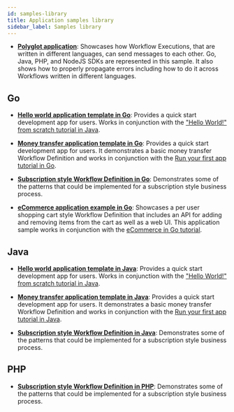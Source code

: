 ```yaml
---
id: samples-library
title: Application samples library
sidebar_label: Samples library
---
```


- [**Polyglot application**](https://github.com/temporalio/temporal-polyglot): Showcases how Workflow Executions, that are written in different languages, can send messages to each other.
Go, Java, PHP, and NodeJS SDKs are represented in this sample.
It also shows how to properly propagate errors including how to do it across Workflows written in different languages.

## Go

- [**Hello world application template in Go**](https://github.com/temporalio/hello-world-project-template-go): Provides a quick start development app for users.
Works in conjunction with the ["Hello World!" from scratch tutorial in Java](/docs/go/hello-world-tutorial).

- [**Money transfer application template in Go**](https://github.com/temporalio/money-transfer-project-template-go): Provides a quick start development app for users.
It demonstrates a basic money transfer Workflow Definition and works in conjunction with the [Run your first app tutorial in Go](/docs/go/run-your-first-app-tutorial).

- [**Subscription style Workflow Definition in Go**](https://github.com/temporalio/subscription-workflow-project-template-go): Demonstrates some of the patterns that could be implemented for a subscription style business process.

- [**eCommerce application example in Go**](https://github.com/temporalio/temporal-ecommerce): Showcases a per user shopping cart style Workflow Definition that includes an API for adding and removing items from the cart as well as a web UI.
This application sample works in conjunction with the [eCommerce in Go tutorial](/blog/tags/go-ecommerce-tutorial).

<!--SNIPSTART samples-go-readme-samples-directory {"enable_source_link": false, "enable_code_block": false}-->
<!--SNIPEND-->

## Java

- [**Hello world application template in Java**](https://github.com/temporalio/hello-world-project-template-java): Provides a quick start development app for users.
Works in conjunction with the ["Hello World!" from scratch tutorial in Java](/docs/java/hello-world-tutorial).

- [**Money transfer application template in Java**](https://github.com/temporalio/money-transfer-project-template-java): Provides a quick start development app for users.
It demonstrates a basic money transfer Workflow Definition and works in conjunction with the [Run your first app tutorial in Java](/docs/java/run-your-first-app-tutorial).

- [**Subscription style Workflow Definition in Java**](https://github.com/temporalio/subscription-workflow-project-template-java): Demonstrates some of the patterns that could be implemented for a subscription style business process.

<!--SNIPSTART samples-java-readme-samples-directory {"enable_source_link": false, "enable_code_block": false}-->
<!--SNIPEND-->

## PHP

- [**Subscription style Workflow Definition in PHP**](https://github.com/temporalio/subscription-workflow-project-template-php): Demonstrates some of the patterns that could be implemented for a subscription style business process.

<!--SNIPSTART samples-php-readme-samples-directory {"enable_source_link": false, "enable_code_block": false}-->
<!--SNIPEND-->
